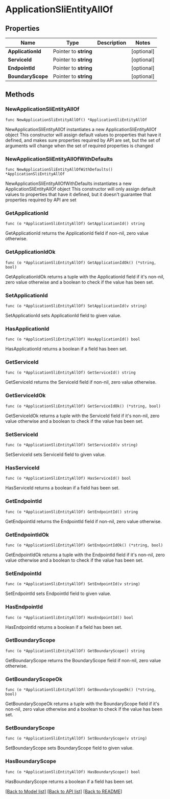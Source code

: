 # ApplicationSliEntityAllOf

## Properties

Name | Type | Description | Notes
------------ | ------------- | ------------- | -------------
**ApplicationId** | Pointer to **string** |  | [optional] 
**ServiceId** | Pointer to **string** |  | [optional] 
**EndpointId** | Pointer to **string** |  | [optional] 
**BoundaryScope** | Pointer to **string** |  | [optional] 

## Methods

### NewApplicationSliEntityAllOf

`func NewApplicationSliEntityAllOf() *ApplicationSliEntityAllOf`

NewApplicationSliEntityAllOf instantiates a new ApplicationSliEntityAllOf object
This constructor will assign default values to properties that have it defined,
and makes sure properties required by API are set, but the set of arguments
will change when the set of required properties is changed

### NewApplicationSliEntityAllOfWithDefaults

`func NewApplicationSliEntityAllOfWithDefaults() *ApplicationSliEntityAllOf`

NewApplicationSliEntityAllOfWithDefaults instantiates a new ApplicationSliEntityAllOf object
This constructor will only assign default values to properties that have it defined,
but it doesn't guarantee that properties required by API are set

### GetApplicationId

`func (o *ApplicationSliEntityAllOf) GetApplicationId() string`

GetApplicationId returns the ApplicationId field if non-nil, zero value otherwise.

### GetApplicationIdOk

`func (o *ApplicationSliEntityAllOf) GetApplicationIdOk() (*string, bool)`

GetApplicationIdOk returns a tuple with the ApplicationId field if it's non-nil, zero value otherwise
and a boolean to check if the value has been set.

### SetApplicationId

`func (o *ApplicationSliEntityAllOf) SetApplicationId(v string)`

SetApplicationId sets ApplicationId field to given value.

### HasApplicationId

`func (o *ApplicationSliEntityAllOf) HasApplicationId() bool`

HasApplicationId returns a boolean if a field has been set.

### GetServiceId

`func (o *ApplicationSliEntityAllOf) GetServiceId() string`

GetServiceId returns the ServiceId field if non-nil, zero value otherwise.

### GetServiceIdOk

`func (o *ApplicationSliEntityAllOf) GetServiceIdOk() (*string, bool)`

GetServiceIdOk returns a tuple with the ServiceId field if it's non-nil, zero value otherwise
and a boolean to check if the value has been set.

### SetServiceId

`func (o *ApplicationSliEntityAllOf) SetServiceId(v string)`

SetServiceId sets ServiceId field to given value.

### HasServiceId

`func (o *ApplicationSliEntityAllOf) HasServiceId() bool`

HasServiceId returns a boolean if a field has been set.

### GetEndpointId

`func (o *ApplicationSliEntityAllOf) GetEndpointId() string`

GetEndpointId returns the EndpointId field if non-nil, zero value otherwise.

### GetEndpointIdOk

`func (o *ApplicationSliEntityAllOf) GetEndpointIdOk() (*string, bool)`

GetEndpointIdOk returns a tuple with the EndpointId field if it's non-nil, zero value otherwise
and a boolean to check if the value has been set.

### SetEndpointId

`func (o *ApplicationSliEntityAllOf) SetEndpointId(v string)`

SetEndpointId sets EndpointId field to given value.

### HasEndpointId

`func (o *ApplicationSliEntityAllOf) HasEndpointId() bool`

HasEndpointId returns a boolean if a field has been set.

### GetBoundaryScope

`func (o *ApplicationSliEntityAllOf) GetBoundaryScope() string`

GetBoundaryScope returns the BoundaryScope field if non-nil, zero value otherwise.

### GetBoundaryScopeOk

`func (o *ApplicationSliEntityAllOf) GetBoundaryScopeOk() (*string, bool)`

GetBoundaryScopeOk returns a tuple with the BoundaryScope field if it's non-nil, zero value otherwise
and a boolean to check if the value has been set.

### SetBoundaryScope

`func (o *ApplicationSliEntityAllOf) SetBoundaryScope(v string)`

SetBoundaryScope sets BoundaryScope field to given value.

### HasBoundaryScope

`func (o *ApplicationSliEntityAllOf) HasBoundaryScope() bool`

HasBoundaryScope returns a boolean if a field has been set.


[[Back to Model list]](../README.md#documentation-for-models) [[Back to API list]](../README.md#documentation-for-api-endpoints) [[Back to README]](../README.md)


